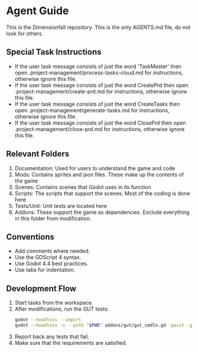 # Agent Guide

This is the Dimensionfall repository.
This is the only AGENTS.md file, do not look for others.

## Special Task Instructions
- If the user task message consists of just the word 'TaskMaster' then open .project-management/process-tasks-cloud.md for instructions, otherwise ignore this file.
- If the user task message consists of just the word CreatePrd then open .project-management/create-prd.md for instructions, otherwise ignore this file.
- If the user task message consists of just the word CreateTasks then open .project-management/generate-tasks.md for instructions, otherwise ignore this file.
- If the user task message consists of just the word ClosePrd then open .project-management/close-prd.md for instructions, otherwise ignore this file.

## Relevant Folders
1. Documentation: Used for users to understand the game and code
2. Mods: Contains sprites and json files. These make up the contents of the game
3. Scenes: Contains scenes that Godot uses in its function
4. Scripts: The scripts that support the scenes. Most of the coding is done here
5. Tests/Unit: Unit tests are located here
6. Addons: These support the game as dependencies. Exclude everything in this folder from modification.

## Conventions
-  Add comments where needed.
-  Use the GDScript 4 syntax.
-  Use Godot 4.4 best practices.
-  Use tabs for indentation.

## Development Flow
1. Start tasks from the workspace.
2. After modifications, run the GUT tests:
   ```bash
   godot --headless --import
   godot --headless -s --path "$PWD" addons/gut/gut_cmdln.gd -gexit -gdir=res://Tests/Unit
   ```
3. Report back any tests that fail.
4. Make sure that the requirements are satisfied.
